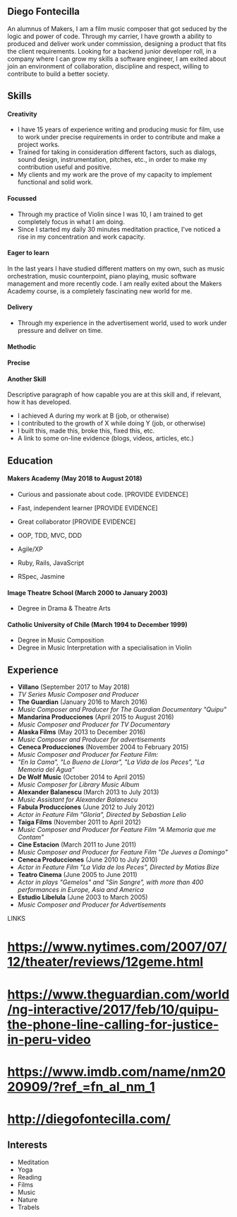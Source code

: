 ## Diego Fontecilla
<!--
A sentence about who and what you are. Then a sentence about what you've achieved. And then a sentence about what you're looking for: what you would ideally be doing, with whom and in what environment. -->
An alumnus of Makers, I am a film music composer that got seduced by the logic and power of code.
Through my carrier, I have growth a ability to produced and deliver work under commission,
designing a product that fits the client requirements. Looking for a backend junior developer roll,
in a company where I can grow my skills a software engineer, I am exited about join an environment
of collaboration, discipline and respect, willing to contribute to build a better society.

## Skills
<!-- #Descriptive paragraph of how capable you are at this skill and, if relevant, how it has developed.
- Experience
- Achievements
- Evidence -->
#### Creativity
 - I have 15 years of experience writing and producing music for film, use to work under precise
 requirements in order to contribute and make a project works.
 - Trained for taking in consideration different factors, such as dialogs, sound design, instrumentation, pitches, etc., in order to make my contribution useful and positive.
 - My clients and my work are the prove of my capacity to implement functional and solid work.

#### Focussed
- Through my practice of Violin since I was 10, I am trained to get completely focus in what I am
doing.
- Since I started my daily 30 minutes meditation practice, I've noticed a rise in my concentration
and work capacity.

#### Eager to learn
In the last years I have studied different matters on my own, such as music orchestration,
music counterpoint, piano playing, music software management and more recently code. I am really
exited about the Makers Academy course, is a completely fascinating new world for me.

#### Delivery
- Through my experience in the advertisement world, used to work under pressure and deliver on time.

#### Methodic

#### Precise

#### Another Skill

Descriptive paragraph of how capable you are at this skill and, if relevant, how it has developed.

- I achieved A during my work at B (job, or otherwise)
- I contributed to the growth of X while doing Y (job, or otherwise)
- I built this, made this, broke this, fixed this, etc.
- A link to some on-line evidence (blogs, videos, articles, etc.)

## Education

#### Makers Academy (May 2018 to August 2018)

- Curious and passionate about code. [PROVIDE EVIDENCE]
- Fast, independent learner [PROVIDE EVIDENCE]
- Great collaborator [PROVIDE EVIDENCE]

- OOP, TDD, MVC, DDD
- Agile/XP
- Ruby, Rails, JavaScript
- RSpec, Jasmine
<!-- #### Your University / College (start_date to end_date)
- Subject, any specialisms
- Grade
- Other cool stuff -->
#### Image Theatre School (March 2000 to January 2003)
- Degree in Drama & Theatre Arts
#### Catholic University of Chile (March 1994 to December 1999)
- Degree in Music Composition
- Degree in Music Interpretation with a specialisation in Violin
<!--
#### Any other qualifications -->
## Experience
- **Villano** (September 2017 to May 2018)
- *TV Series Music Composer and Producer*
- **The Guardian** (January 2016 to March 2016)    
- *Music Composer and Producer for The Guardian Documentary "Quipu"*
- **Mandarina Producciones** (April 2015 to August 2016)    
- *Music Composer and Producer for TV Documentary*
- **Alaska Films** (May 2013 to December 2016)    
- *Music Composer and Producer for advertisements*
- **Ceneca Producciones** (November 2004 to February 2015)    
- *Music Composer and Producer for Feature Film:*
- *"En la Cama", "Lo Bueno de Llorar", "La Vida de los Peces", "La Memoria del Agua"*
- **De Wolf Music** (October 2014 to April 2015)
- *Music Composer for Library Music Album*
- **Alexander Balanescu** (March 2013 to July 2013)
- *Music Assistant for Alexander Balanescu*
- **Fabula Producciones** (June 2012 to July 2012)
- *Actor in Feature Film "Gloria", Directed by Sebastian Lelio*
- **Taiga Films** (November 2011 to April 2012)    
- *Music Composer and Producer for Feature Film "A Memoria que me Contam"*
- **Cine Estacion** (March 2011 to June 2011)
- *Music Composer and Producer for Feature Film "De Jueves a Domingo"*
- **Ceneca Producciones** (June 2010 to July 2010)
- *Actor in Feature Film "La Vida de los Peces", Directed by Matias Bize*
- **Teatro Cinema** (June 2005 to June 2011)   
- *Actor in plays "Gemelos" and "Sin Sangre", with more than 400 performances
in Europe, Asia and America*
- **Estudio Libelula** (June 2003 to March 2005)
- *Music Composer and Producer for Advertisements*

LINKS
# https://www.nytimes.com/2007/07/12/theater/reviews/12geme.html  
# https://www.theguardian.com/world/ng-interactive/2017/feb/10/quipu-the-phone-line-calling-for-justice-in-peru-video
# https://www.imdb.com/name/nm2020909/?ref_=fn_al_nm_1
# http://diegofontecilla.com/

## Interests
- Meditation
- Yoga
- Reading
- Films
- Music
- Nature
- Trabels

